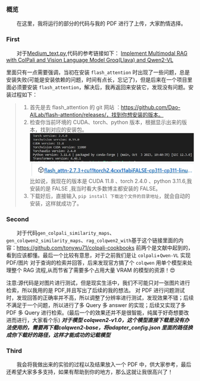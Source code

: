 ### 概览
&emsp;&emsp;在这里，我将运行的部分的代码与我的 PDF 进行了上传，大家酌情选择。


### First
&emsp;&emsp;对于[Medium_text.py](/VScode/self_test/Medium_text.py),代码的参考链接如下：
[Implement Multimodal RAG with ColPali and Vision Language Model Groq(Llava) and Qwen2-VL](
https://medium.com/the-ai-forum/implement-multimodal-rag-with-colpali-and-vision-language-model-groq-llava-and-qwen2-vl-5c113b8c08fd)

里面只有一点需要强调，当初在安装 `flash_attention` 时出现了一些问题，总是安装失败(可能是安装依赖的问题，时间有点长，忘记了)，但是后来在一个项目里面必须要安装 `flash_attention`，解决后，我再返回来安装它，发现没有问题。安装过程如下：


> 1. 首先是去 flash_attention 的 git 网站 ：https://github.com/Dao-AILab/flash-attention/releases/，找到你想安装的版本。
> 2. 检查你当前环境的 CUDA、torch、python 版本，根据显示出来的版本，找到对应的安装包。
![图片](./images/x20.png) 
![图片](./images/x21.png) 
比如说，我现在的版本是 CUDA 11.8 、torch 2.4.0 、python 3.11.6,我安装的是 FALSE ,我当时看大多数博主都安装的 FALSE。
> 3. 下载好后，直接输入 `pip install 下载这个文件的目录地址`，就会自动的安装，这样就成功了。

### Second
&emsp;&emsp;对于代码`gen_colpali_similarity_maps`、`gen_colqwen2_similarity_maps`、`rag_colqwen2_with`基于这个链接里面的内容：https://github.com/tonywu71/colpali-cookbooks
前两个是文献中起到的，看到应该都懂。最后一个比较有意思，对于之前我们是让 `colpali`+`Qwen-VL` 实现 PDF/图片 对于查询的检索并回答，后来发现官方搞了个 `colqwen` 用单个模型来处理整个 RAG 流程,从而节省了需要多个占用大量 VRAM 的模型的资源！😍


注意:源代码是对图片进行测试，但是现实生活中，我们不可能只对一张图片进行检索，所以我用的是 PDF,并且写出了后续的我的想法。
对 PDF 进行问题测试时，发现回答的正确率并不高，所以调整了分辨率进行测试，发现效果不错；后续不满足于一个问题，所以进行了多 Query 多 answer 的实现；后续又实现了多 PDF 多 Query 进行检索。(最后一个的效果还并不是很智能，纯属于好奇想要改进而进行，大家看个乐)
***对于模型 colqwen2-v1.0，这个模型直接下载是没有办法使用的，需要再下载colqwen2-base，将adapter_config.json 里面的路径换成你下载好的路径，这样才能成功的记载模型***

### Third
&emsp;&emsp;我会将我做出来的实验的过程以及结果放入一个 PDF 中，供大家参考，最后还希望大家多多支持，如果有帮助到你的地方，那么这就让我很高兴了！
